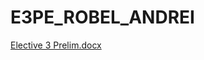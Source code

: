 # E3PE_ROBEL_ANDREI

[Elective 3 Prelim.docx](https://github.com/andreirobel/E3PE_ROBEL_ANDREI/files/6295671/Elective.3.Prelim.docx)
